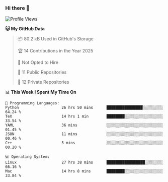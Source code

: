 ### Hi there 👋

<!--
**huayuan4396/huayuan4396** is a ✨ _special_ ✨ repository because its `README.md` (this file) appears on your GitHub profile.

Here are some ideas to get you started:

- 🔭 I’m currently working on ...
- 🌱 I’m currently learning ...
- 👯 I’m looking to collaborate on ...
- 🤔 I’m looking for help with ...
- 💬 Ask me about ...
- 📫 How to reach me: ...
- 😄 Pronouns: ...
- ⚡ Fun fact: ...
-->

<!--START_SECTION:waka-->
![Profile Views](http://img.shields.io/badge/Profile%20Views-1-blue)

**🐱 My GitHub Data** 

> 📦 80.2 kB Used in GitHub's Storage 
 > 
> 🏆 14 Contributions in the Year 2025
 > 
> 🚫 Not Opted to Hire
 > 
> 📜 11 Public Repositories 
 > 
> 🔑 12 Private Repositories 
 > 
📊 **This Week I Spent My Time On** 

```text
💬 Programming Languages: 
Python                   26 hrs 50 mins      ████████████████░░░░░░░░░   64.24 % 
TeX                      14 hrs 1 min        ████████░░░░░░░░░░░░░░░░░   33.54 % 
YAML                     36 mins             ░░░░░░░░░░░░░░░░░░░░░░░░░   01.45 % 
JSON                     11 mins             ░░░░░░░░░░░░░░░░░░░░░░░░░   00.46 % 
C++                      5 mins              ░░░░░░░░░░░░░░░░░░░░░░░░░   00.20 % 

💻 Operating System: 
Linux                    27 hrs 38 mins      █████████████████░░░░░░░░   66.16 % 
Mac                      14 hrs 8 mins       ████████░░░░░░░░░░░░░░░░░   33.84 % 
```


<!--END_SECTION:waka-->
